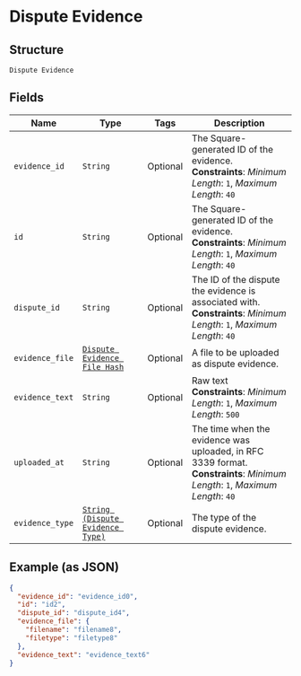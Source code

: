 
# Dispute Evidence

## Structure

`Dispute Evidence`

## Fields

| Name | Type | Tags | Description |
|  --- | --- | --- | --- |
| `evidence_id` | `String` | Optional | The Square-generated ID of the evidence.<br>**Constraints**: *Minimum Length*: `1`, *Maximum Length*: `40` |
| `id` | `String` | Optional | The Square-generated ID of the evidence.<br>**Constraints**: *Minimum Length*: `1`, *Maximum Length*: `40` |
| `dispute_id` | `String` | Optional | The ID of the dispute the evidence is associated with.<br>**Constraints**: *Minimum Length*: `1`, *Maximum Length*: `40` |
| `evidence_file` | [`Dispute Evidence File Hash`](../../doc/models/dispute-evidence-file.md) | Optional | A file to be uploaded as dispute evidence. |
| `evidence_text` | `String` | Optional | Raw text<br>**Constraints**: *Minimum Length*: `1`, *Maximum Length*: `500` |
| `uploaded_at` | `String` | Optional | The time when the evidence was uploaded, in RFC 3339 format.<br>**Constraints**: *Minimum Length*: `1`, *Maximum Length*: `40` |
| `evidence_type` | [`String (Dispute Evidence Type)`](../../doc/models/dispute-evidence-type.md) | Optional | The type of the dispute evidence. |

## Example (as JSON)

```json
{
  "evidence_id": "evidence_id0",
  "id": "id2",
  "dispute_id": "dispute_id4",
  "evidence_file": {
    "filename": "filename8",
    "filetype": "filetype8"
  },
  "evidence_text": "evidence_text6"
}
```

